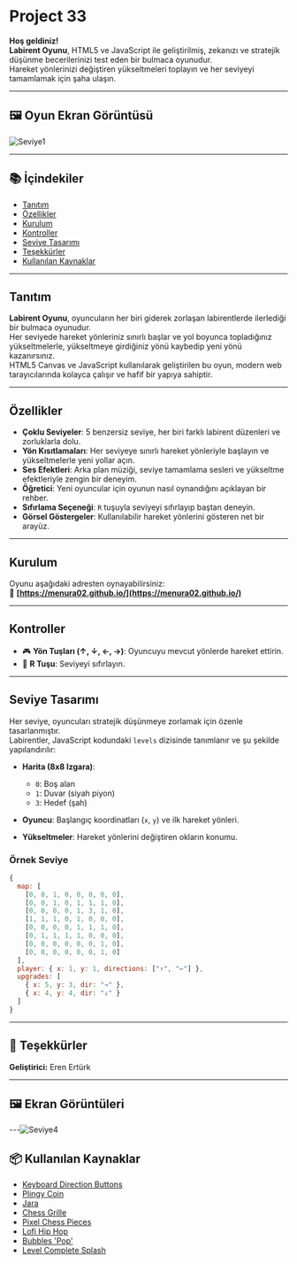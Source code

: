 
# Project 33

**Hoş geldiniz!**  
**Labirent Oyunu**, HTML5 ve JavaScript ile geliştirilmiş, zekanızı ve stratejik düşünme becerilerinizi test eden bir bulmaca oyunudur.  
Hareket yönlerinizi değiştiren yükseltmeleri toplayın ve her seviyeyi tamamlamak için şaha ulaşın.

---

## 🖼️ Oyun Ekran Görüntüsü

![Seviye1](https://github.com/user-attachments/assets/f891a854-9bc9-453f-b3e2-d8d0d33e8114)


---

## 📚 İçindekiler

- [Tanıtım](#tanıtım)
- [Özellikler](#özellikler)
- [Kurulum](#kurulum)
- [Kontroller](#kontroller)
- [Seviye Tasarımı](#seviye-tasarımı)
- [Teşekkürler](#teşekkürler)
- [Kullanılan Kaynaklar](#kullanılan-kaynaklar)

---

## Tanıtım

**Labirent Oyunu**, oyuncuların her biri giderek zorlaşan labirentlerde ilerlediği bir bulmaca oyunudur.  
Her seviyede hareket yönleriniz sınırlı başlar ve yol boyunca topladığınız yükseltmelerle, yükseltmeye girdiğiniz yönü kaybedip yeni yönü kazanırsınız.  
HTML5 Canvas ve JavaScript kullanılarak geliştirilen bu oyun, modern web tarayıcılarında kolayca çalışır ve hafif bir yapıya sahiptir.

---

## Özellikler

- **Çoklu Seviyeler**: 5 benzersiz seviye, her biri farklı labirent düzenleri ve zorluklarla dolu.  
- **Yön Kısıtlamaları**: Her seviyeye sınırlı hareket yönleriyle başlayın ve yükseltmelerle yeni yollar açın.  
- **Ses Efektleri**: Arka plan müziği, seviye tamamlama sesleri ve yükseltme efektleriyle zengin bir deneyim.  
- **Öğretici**: Yeni oyuncular için oyunun nasıl oynandığını açıklayan bir rehber.  
- **Sıfırlama Seçeneği**: `R` tuşuyla seviyeyi sıfırlayıp baştan deneyin.  
- **Görsel Göstergeler**: Kullanılabilir hareket yönlerini gösteren net bir arayüz.

---

## Kurulum

Oyunu aşağıdaki adresten oynayabilirsiniz:  
🔗 **[https://menura02.github.io/](https://menura02.github.io/)**

---

## Kontroller

- 🎮 **Yön Tuşları (↑, ↓, ←, →)**: Oyuncuyu mevcut yönlerde hareket ettirin.  
- 🔄 **R Tuşu**: Seviyeyi sıfırlayın.

---

## Seviye Tasarımı

Her seviye, oyuncuları stratejik düşünmeye zorlamak için özenle tasarlanmıştır.  
Labirentler, JavaScript kodundaki `levels` dizisinde tanımlanır ve şu şekilde yapılandırılır:

- **Harita (8x8 Izgara)**:  
  - `0`: Boş alan  
  - `1`: Duvar (siyah piyon)    
  - `3`: Hedef (şah)

- **Oyuncu**: Başlangıç koordinatları (`x`, `y`) ve ilk hareket yönleri.  
- **Yükseltmeler**: Hareket yönlerini değiştiren okların konumu.

###  Örnek Seviye

```javascript
{
  map: [
    [0, 0, 1, 0, 0, 0, 0, 0],
    [0, 0, 1, 0, 1, 1, 1, 0],
    [0, 0, 0, 0, 1, 3, 1, 0],
    [1, 1, 1, 0, 1, 0, 0, 0],
    [0, 0, 0, 0, 1, 1, 1, 0],
    [0, 1, 1, 1, 1, 0, 0, 0],
    [0, 0, 0, 0, 0, 0, 1, 0],
    [0, 0, 0, 0, 0, 0, 1, 0]
  ],
  player: { x: 1, y: 1, directions: ["↑", "←"] },
  upgrades: [
    { x: 5, y: 3, dir: "→" },
    { x: 4, y: 4, dir: "↓" }
  ]
}
```

---

## 🙏 Teşekkürler

**Geliştirici:** Eren Ertürk

---

## 🖼️ Ekran Görüntüleri


---![Seviye4](https://github.com/user-attachments/assets/00fea961-c5e8-4fb4-8f88-50e2a178d4d5)


## 📦 Kullanılan Kaynaklar

- [Keyboard Direction Buttons](https://opengameart.org/content/keyboard-direction-buttons)  
- [Plingy Coin](https://opengameart.org/content/plingy-coin)  
- [Jara](https://opengameart.org/content/jara)  
- [Chess Grille](https://opengameart.org/content/chess-grille)  
- [Pixel Chess Pieces](https://opengameart.org/content/pixel-chess-pieces)  
- [Lofi Hip Hop](https://opengameart.org/content/lofi-hip-hop)  
- [Bubbles 'Pop'](https://opengameart.org/content/bubbles-pop)  
- [Level Complete Splash](https://opengameart.org/content/level-complete-splash)
